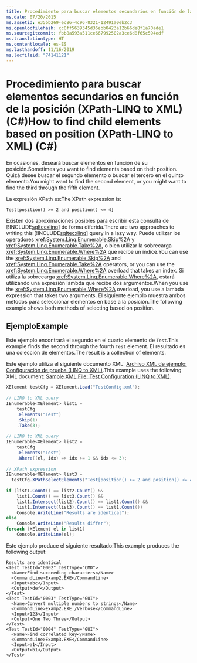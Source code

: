 ```yaml
---
title: Procedimiento para buscar elementos secundarios en función de la posición (XPath-LINQ to XML) (C#)
ms.date: 07/20/2015
ms.assetid: e35bb269-ec86-4c96-8321-12491a0eb2c3
ms.openlocfilehash: cc0ff5639345d36ebb0423a12b66de8f1a70ade1
ms.sourcegitcommit: fbb8a593a511ce667992502a3ce6d8f65c594edf
ms.translationtype: HT
ms.contentlocale: es-ES
ms.lasthandoff: 11/16/2019
ms.locfileid: "74141121"
---
```

# <a name="how-to-find-child-elements-based-on-position-xpath-linq-to-xml-c"></a><span data-ttu-id="fc269-102">Procedimiento para buscar elementos secundarios en función de la posición (XPath-LINQ to XML) (C#)</span><span class="sxs-lookup"><span data-stu-id="fc269-102">How to find child elements based on position (XPath-LINQ to XML) (C#)</span></span>
<span data-ttu-id="fc269-103">En ocasiones, deseará buscar elementos en función de su posición.</span><span class="sxs-lookup"><span data-stu-id="fc269-103">Sometimes you want to find elements based on their position.</span></span> <span data-ttu-id="fc269-104">Quizá desee buscar el segundo elemento o buscar el tercero en el quinto elemento.</span><span class="sxs-lookup"><span data-stu-id="fc269-104">You might want to find the second element, or you might want to find the third through the fifth element.</span></span>  
  
 <span data-ttu-id="fc269-105">La expresión XPath es:</span><span class="sxs-lookup"><span data-stu-id="fc269-105">The XPath expression is:</span></span>  
  
 `Test[position() >= 2 and position() <= 4]`  
  
 <span data-ttu-id="fc269-106">Existen dos aproximaciones posibles para escribir esta consulta de [!INCLUDE[sqltecxlinq](~/includes/sqltecxlinq-md.md)] de forma diferida.</span><span class="sxs-lookup"><span data-stu-id="fc269-106">There are two approaches to writing this [!INCLUDE[sqltecxlinq](~/includes/sqltecxlinq-md.md)] query in a lazy way.</span></span> <span data-ttu-id="fc269-107">Puede utilizar los operadores <xref:System.Linq.Enumerable.Skip%2A> y <xref:System.Linq.Enumerable.Take%2A>, o bien utilizar la sobrecarga <xref:System.Linq.Enumerable.Where%2A> que recibe un índice.</span><span class="sxs-lookup"><span data-stu-id="fc269-107">You can use the <xref:System.Linq.Enumerable.Skip%2A> and <xref:System.Linq.Enumerable.Take%2A> operators, or you can use the <xref:System.Linq.Enumerable.Where%2A> overload that takes an index.</span></span> <span data-ttu-id="fc269-108">Si utiliza la sobrecarga <xref:System.Linq.Enumerable.Where%2A>, estará utilizando una expresión lambda que recibe dos argumentos.</span><span class="sxs-lookup"><span data-stu-id="fc269-108">When you use the <xref:System.Linq.Enumerable.Where%2A> overload, you use a lambda expression that takes two arguments.</span></span> <span data-ttu-id="fc269-109">El siguiente ejemplo muestra ambos métodos para seleccionar elementos en base a la posición.</span><span class="sxs-lookup"><span data-stu-id="fc269-109">The following example shows both methods of selecting based on position.</span></span>  
  
## <a name="example"></a><span data-ttu-id="fc269-110">Ejemplo</span><span class="sxs-lookup"><span data-stu-id="fc269-110">Example</span></span>  
 <span data-ttu-id="fc269-111">Este ejemplo encontrará el segundo en el cuarto elemento de `Test`.</span><span class="sxs-lookup"><span data-stu-id="fc269-111">This example finds the second through the fourth `Test` element.</span></span> <span data-ttu-id="fc269-112">El resultado es una colección de elementos.</span><span class="sxs-lookup"><span data-stu-id="fc269-112">The result is a collection of elements.</span></span>  
  
 <span data-ttu-id="fc269-113">Este ejemplo utiliza el siguiente documento XML: [Archivo XML de ejemplo: Configuración de prueba (LINQ to XML)](./sample-xml-file-test-configuration-linq-to-xml.md).</span><span class="sxs-lookup"><span data-stu-id="fc269-113">This example uses the following XML document: [Sample XML File: Test Configuration (LINQ to XML)](./sample-xml-file-test-configuration-linq-to-xml.md).</span></span>  
  
```csharp  
XElement testCfg = XElement.Load("TestConfig.xml");  
  
// LINQ to XML query  
IEnumerable<XElement> list1 =  
    testCfg  
    .Elements("Test")  
    .Skip(1)  
    .Take(3);  
  
// LINQ to XML query  
IEnumerable<XElement> list2 =  
    testCfg  
    .Elements("Test")  
    .Where((el, idx) => idx >= 1 && idx <= 3);  
  
// XPath expression  
IEnumerable<XElement> list3 =  
  testCfg.XPathSelectElements("Test[position() >= 2 and position() <= 4]");  
  
if (list1.Count() == list2.Count() &&  
    list1.Count() == list3.Count() &&  
    list1.Intersect(list2).Count() == list1.Count() &&  
    list1.Intersect(list3).Count() == list1.Count())  
    Console.WriteLine("Results are identical");  
else  
    Console.WriteLine("Results differ");  
foreach (XElement el in list1)  
    Console.WriteLine(el);  
```  
  
 <span data-ttu-id="fc269-114">Este ejemplo produce el siguiente resultado:</span><span class="sxs-lookup"><span data-stu-id="fc269-114">This example produces the following output:</span></span>  
  
```output  
Results are identical  
<Test TestId="0002" TestType="CMD">  
  <Name>Find succeeding characters</Name>  
  <CommandLine>Examp2.EXE</CommandLine>  
  <Input>abc</Input>  
  <Output>def</Output>  
</Test>  
<Test TestId="0003" TestType="GUI">  
  <Name>Convert multiple numbers to strings</Name>  
  <CommandLine>Examp2.EXE /Verbose</CommandLine>  
  <Input>123</Input>  
  <Output>One Two Three</Output>  
</Test>  
<Test TestId="0004" TestType="GUI">  
  <Name>Find correlated key</Name>  
  <CommandLine>Examp3.EXE</CommandLine>  
  <Input>a1</Input>  
  <Output>b1</Output>  
</Test>  
```  
